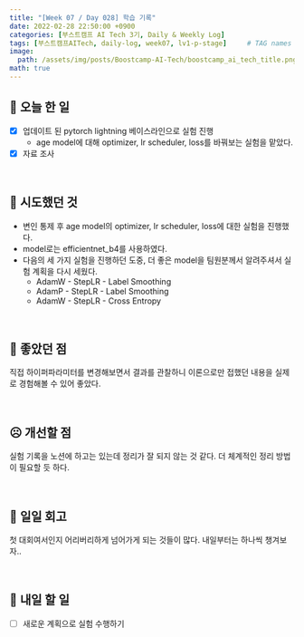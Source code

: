 ```yaml
---
title: "[Week 07 / Day 028] 학습 기록"
date: 2022-02-28 22:50:00 +0900
categories: [부스트캠프 AI Tech 3기, Daily & Weekly Log]
tags: [부스트캠프AITech, daily-log, week07, lv1-p-stage]     # TAG names should always be lowercase
image: 
  path: /assets/img/posts/Boostcamp-AI-Tech/boostcamp_ai_tech_title.png
math: true
---
```

## **📝 오늘 한 일**
- [x]  업데이트 된 pytorch lightning 베이스라인으로 실험 진행
    - age model에 대해 optimizer, lr scheduler, loss를 바꿔보는 실험을 맡았다.
- [x]  자료 조사

<br>

## **🧪 시도했던 것**
- 변인 통제 후 age model의 optimizer, lr scheduler, loss에 대한 실험을 진행했다.
- model로는 efficientnet_b4를 사용하였다.
- 다음의 세 가지 실험을 진행하던 도중, 더 좋은 model을 팀원분께서 알려주셔서 실험 계획을 다시 세웠다.
    - AdamW - StepLR - Label Smoothing
    - AdamP - StepLR - Label Smoothing
    - AdamW - StepLR - Cross Entropy

<br>

## **🙂 좋았던 점**
직접 하이퍼파라미터를 변경해보면서 결과를 관찰하니 이론으로만 접했던 내용을 실제로 경험해볼 수 있어 좋았다.

<br>

## **☹️ 개선할 점**
실험 기록을 노션에 하고는 있는데 정리가 잘 되지 않는 것 같다. 더 체계적인 정리 방법이 필요할 듯 하다.

<br>

## **🐾 일일 회고**
첫 대회여서인지 어리버리하게 넘어가게 되는 것들이 많다. 내일부터는 하나씩 챙겨보자..

<br>

## **🚀 내일 할 일**
- [ ]  새로운 계획으로 실험 수행하기